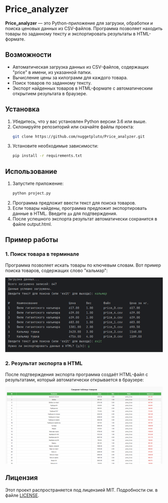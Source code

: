 
# Price_analyzer

**Price_analyzer** — это Python-приложение для загрузки, обработки и поиска ценовых данных из CSV-файлов. Программа позволяет находить товары по заданному тексту и экспортировать результаты в HTML-формате.

## Возможности

- Автоматическая загрузка данных из CSV-файлов, содержащих "price" в имени, из указанной папки.
- Вычисление цены за килограмм для каждого товара.
- Поиск товаров по заданному тексту.
- Экспорт найденных товаров в HTML-формате с автоматическим открытием результата в браузере.

## Установка

1. Убедитесь, что у вас установлен Python версии 3.6 или выше.
2. Склонируйте репозиторий или скачайте файлы проекта:
   ```bash
   git clone https://github.com/nuggetpluto/Price_analyzer.git
   ```
3. Установите необходимые зависимости:
   ```bash
   pip install -r requirements.txt
   ```

## Использование

1. Запустите приложение:
   ```bash
   python project.py
   ```
2. Программа предложит ввести текст для поиска товаров.
3. Если товары найдены, программа предложит экспортировать данные в HTML. Введите `да` для подтверждения.
4. После успешного экспорта результат автоматически сохранится в файле output.html.

## Пример работы

### 1. Поиск товара в терминале
Программа позволяет искать товары по ключевым словам. Вот пример поиска товаров, содержащих слово "кальмар":

![Результат поиска в терминале](images/image_1.png)

### 2. Результат экспорта в HTML
После подтверждения экспорта программа создаёт HTML-файл с результатами, который автоматически открывается в браузере:

![Результат экспорта в HTML](images/image_2.png)


## Лицензия

Этот проект распространяется под лицензией MIT. Подробности см. в файле [LICENSE](LICENSE).
